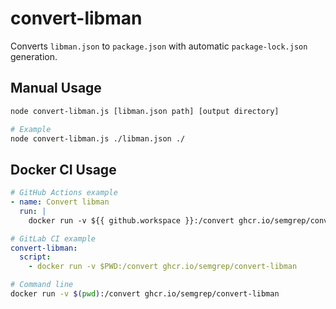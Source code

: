 # convert-libman

Converts `libman.json` to `package.json` with automatic `package-lock.json` generation.

## Manual Usage

```bash
node convert-libman.js [libman.json path] [output directory]

# Example
node convert-libman.js ./libman.json ./
```

## Docker CI Usage

```yaml
# GitHub Actions example
- name: Convert libman
  run: |
    docker run -v ${{ github.workspace }}:/convert ghcr.io/semgrep/convert-libman

# GitLab CI example
convert-libman:
  script:
    - docker run -v $PWD:/convert ghcr.io/semgrep/convert-libman
```

```bash
# Command line
docker run -v $(pwd):/convert ghcr.io/semgrep/convert-libman
```
